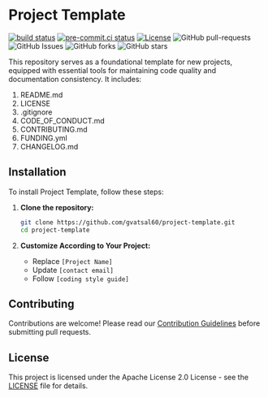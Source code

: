 # Project Template

[![build status](https://github.com/gvatsal60/project-template/actions/workflows/readme-checker.yml/badge.svg)](https://github.com/gvatsal60/project-template/actions/workflows/readme-checker.yml)
[![pre-commit.ci status](https://results.pre-commit.ci/badge/github/gvatsal60/project-template/master.svg)](https://results.pre-commit.ci/latest/github/gvatsal60/project-template/HEAD)
[![License](https://img.shields.io/badge/License-Apache_2.0-blue.svg)](https://img.shields.io/github/license/gvatsal60/project-template)
![GitHub pull-requests](https://img.shields.io/github/issues-pr/gvatsal60/project-template)
![GitHub Issues](https://img.shields.io/github/issues/gvatsal60/project-template)
![GitHub forks](https://img.shields.io/github/forks/gvatsal60/project-template)
![GitHub stars](https://img.shields.io/github/stars/gvatsal60/project-template)

This repository serves as a foundational template for new projects, equipped with essential tools for
maintaining code quality and documentation consistency. It includes:

1. README.md
2. LICENSE
3. .gitignore
4. CODE_OF_CONDUCT.md
5. CONTRIBUTING.md
6. FUNDING.yml
7. CHANGELOG.md

## Installation

To install Project Template, follow these steps:

1. **Clone the repository:**

   ```bash
   git clone https://github.com/gvatsal60/project-template.git
   cd project-template
   ```

2. **Customize According to Your Project:**
   * Replace `[Project Name]`
   * Update `[contact email]`
   * Follow `[coding style guide]`

## Contributing

Contributions are welcome! Please read our
[Contribution Guidelines](https://github.com/gvatsal60/project-template/blob/HEAD/CONTRIBUTING.md)
before submitting pull requests.

## License

This project is licensed under the Apache License 2.0 License - see the
[LICENSE](https://github.com/gvatsal60/project-template/blob/HEAD/LICENSE) file for details.
